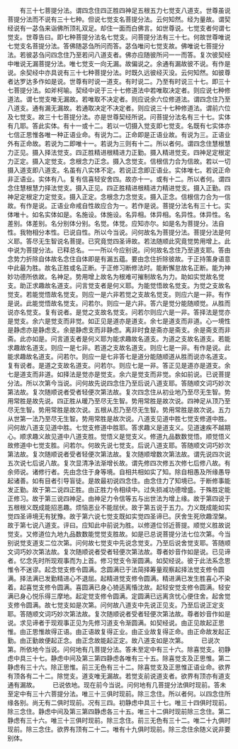 <!-- { "loadSidebar": true } -->
　　有三十七菩提分法。谓四念住四正胜四神足五根五力七觉支八道支。世尊虽说菩提分法而不说有三十七种。但说七觉支名菩提分法。云何知然。经为量故。谓契经说有一苾刍来诣佛所顶礼双足。却住一面而白佛言。如世尊说。七觉支者何谓七觉支。世尊告曰。即七种菩提分法名七觉支。问菩提分法有三十七。何故世尊唯说七觉支名菩提分法。答佛随苾刍所问而答。苾刍唯问七觉支故。佛唯说七菩提分法。若彼苾刍问四念住乃至若问八道支者。佛亦应随彼所问一一而答。复次彼契经中唯说无漏菩提分法。唯七觉支一向无漏。故偏说之。余通有漏故彼不说。有作是说。余契经中亦具说有三十七种菩提分法。时既久远彼经灭没。云何知然。如彼尊者达罗达多作如是说。世尊有时说一道支。有时说二。乃至有时说三十七。即三十七菩提分法。如斧柯喻。契经中说于三十七修道法中若唯取决定者。则应说七种修道法。谓七觉支唯无漏故。若唯取不决定者。则应说余六位修道法。谓四念住乃至八道支。通有漏无漏故。若通取决定不决定者。则应说三十七种修道法。谓前六位及七觉支。故三十七菩提分法。亦是世尊契经所说。问菩提分法名有三十七。实体有几耶。答此实体。有十一或十二。若以一切摄入觉支即七觉支。名既有七实体亦七信正思惟各唯一种正语业命。有说为二。正命即是正语业故。有说为三。正语业外有正命故。若说为二即唯十一。若说为三则有十二。所以者何。谓四念住慧根慧力正见。摄入择法觉支。四正胜精进根精进力正勤。摄入精进觉支。四神足定根定力正定。摄入定觉支。念根念力正念。摄入念觉支。信根信力合为信故。若以一切摄入道支即八道支。名虽有八实体不定。若说正念即正语业。实体唯七。若说正命非正语业。实体有八。复有信喜轻安舍四。故亦十一。或有十二。所以者何。谓四念住慧根慧力择法觉支。摄入正见。四正胜精进根精进力精进觉支。摄入正勤。四神足定根定力定觉支。摄入正定。念根念力念觉支。摄入正念。信根信力合为一信故。有作是说。正语业命戒自性故应合为一。若作是说。菩提分法名有三十七。实体唯十。如名实体如是。名施设。体施设。名异相。体异相。名异性。体异性。名差别。体差别。名分别体分别。名觉。体觉。应知亦尔。如是名为菩提分。法自性。我物相分本性。已说自性。所以今当说。问何故名为菩提分法。菩提分法是何义耶。答尽无生智说名菩提。已究竟觉四圣谛故。若法随顺此究竟觉势用增上。此中说为菩提分法。已释总名。一一所以今应别说。问何故名念住乃至道支耶。答由念势力折除自体故名念住自体即是有漏五蕴。要由念住折除彼故。于正持策身语意中此最为胜。故名正胜或名正断。于正修习断修法时。能断懈怠故名正断。能为神妙功德所依故。名神足。势用增上故名为根难可摧制故名为力。助如实觉故名觉支。助正求趣故名道支。问言觉支者是何义耶。为能觉悟故名觉支。为觉之支故名觉支。若能觉悟故名觉支。则应一是六非若觉之支故名觉支。则应六是一非。有作是说。此能觉悟故名觉支。问若尔。则应一是六非。答六是觉分能随顺觉。从胜而说亦名觉支。复有说者。是觉之支故名觉支。问若尔则应六是一非。答择法是觉亦是觉支。余六是觉支而非觉。如正见是道亦是道支。余七是道支而非道。心一境性是静虑亦是静虑支。余是静虑支而非静虑。离非时食是斋亦是斋支。余是斋支而非斋。此亦如是。问言道支者是何义耶为能求趣故名道支。为道之支故名道支。若能求趣故名道支。则应一是七非。若道之支故名道支。则应七是一非。有作是说。此能求趣故名道支。问若尔。则应一是七非答七是道分能随顺道从胜而说亦名道支。复有说者。是道之支故名道支。问若尔。则应七是一非。答正见是道亦是道支。余七是道支而非道。如择法是觉亦是觉支。余六是觉支而非觉。余如前说。已说菩提分法。所以次第今当说。问何故先说四念住乃至后说八道支耶。答随顺文词巧妙次第法故。复次随顺说者受者轻便次第法故。复次四念住从初业地乃至尽无生智。势用常胜是故先说。四正胜从暖乃至尽无生智。势用常胜是故次说。四神足从顶乃至尽无生智。势用常胜是故次说。五根从忍乃至尽无生智。势用常胜是故次说。五力从世第一法乃至尽无生智。势用常胜是故次说。八道支见道中胜七觉支修道中胜。问何故八道支见道中胜。七觉支修道中胜耶。答求趣义是道支义。见道速疾不越期心。顺求趣义故见道中八道支胜。觉悟义是觉支义。修道九品数数觉悟。顺觉悟义故修道中七觉支胜。问若尔。何故先说七觉支。后说八道支耶。答随顺文词巧妙次第法故。复次随顺说者受者轻便次第法故。复次随顺增数次第法故。谓先说四次说五次说七后说八故。复次显清净法渐增长故。谓先修四次修五次修七后修八故。有余师说。诸修行者。先由念住于身等境。自相共相如实了知。除自相愚及所缘愚导起诸善。如有目者引导盲徒。是故最初说四念住。由念住力了知境已。于断修事能发正勤。故于第二说四正胜。由正胜力令相续中。过失损减功德增盛。于殊胜定能正修习。故于第三说四神足。由神足力令信等五与出世法为增上缘。故于第四说于五根根义既成能招恶趣。烦恼恶业不能屈伏。故于第五说于五力。力义既成能如实觉四圣谛境无有犹豫。故于第六说七觉支既如实觉四圣谛已。厌舍生死欣趣涅槃。故于第七说八道支。评曰。应知此中前说为胜。以修道位邻近菩提。顺觉义胜故说觉支。又修道位九地九品数数能觉觉支胜故。如是已总说菩提分法七位次第。今当别说觉支道支二位次第。问何故七觉支中先说念觉支。乃至后说舍觉支耶。答随顺文词巧妙次第法故。复次随顺说者受者轻便次第法故。尊者妙音作如是说。已见谛者。忆念先时所现观事而为上首。修习觉支令渐圆满。如契经说。彼于此法系念思惟令不迷谬。起念觉支修令圆满。念圆满已于法简择筹量观察起择法觉支修令圆满。择法满已发勤精进心不退屈。起精进觉支修令圆满。精进满已发生胜喜心不染着。起喜觉支修令圆满。喜圆满已身心猗适离惛沈故。起轻安觉支修令圆满。轻安满已身心悦乐得三摩地。起定觉支修令圆满。定圆满已远离贪忧心便住舍。起舍觉支修令圆满。故七觉支如是次第。问何故八道支中先说正见支。乃至后说正定支耶。答随顺文词巧妙次第法故。复次随顺说者受者轻便次第法故。尊者妙音作如是说。求见谛者于现观事正见为先修习道支令渐圆满。如契经说。由正见故起正思惟。由正思惟故得正语。由正语故复得正业。由正业故复得正命。由正命故发起正勤。由正勤故便起正念。由正念故能起正定。故八道支如是次第。
　　已说次第。所依地今当说。问何地有几菩提分法。答未至定中有三十六。除喜觉支。初静虑中具三十七。静虑中间及第三第四静虑各唯有三十五。除喜觉支及正思惟。第二静虑有三十六。除正思惟。前三无色有三十二。除喜觉支及正思惟正语业命。欲界有顶各有二十二。除觉支。道支唯无漏故。若觉支前说道支者。欲界有顶亦有道支通有漏故。
　　已说依地。现在前今当说。问何地有几菩提分法俱时现前。答未至定中有三十六菩提分法。唯三十三俱时现前。除三念住。所以者何。以四念住所缘各别。尚无有二俱时现前。况有三四。初静虑中具三十七。唯三十四俱时现前。除三念住。静虑中间及第三第四静虑各三十五。唯三十二俱时现前除三念住。第二静虑有三十六。唯三十三俱时现前。除三念住。前三无色有三十二。唯二十九俱时现前。除三念住。欲界有顶有二十二。唯有十九俱时现前。除三念住余随义说非要别体。
